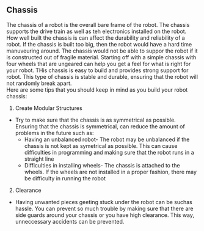 ## Chassis
The chassis of a robot is the overall bare frame of the robot. The chassis supports the drive train as well as teh electronics installed on the robot. How well built the chassis is can affect the durability and reliability of a robot. If the chassis is built too big, then the robot would have a hard time manuveuring around. The chassis would not be able to suppor the robot if it is constructed out of fragile material. Starting off with a simple chassis with four wheels that are ungeared can help you get a feel for what is right for your robot. THis chassis is easy to build and provides strong support for robot. This type of chassis is stable and durable, ensuring that the robot will not randomly break apart.  
Here are some tips that you should keep in mind as you build your robot chassis:
1. Create Modular Structures
  * Try to make sure that the chassis is as symmetrical as possible. Ensuring that the chassis is symmetrical, can reduce the amount of problems in the future such as:  
    * Having an unbalanced robot- The robot may be unbalanced if the chassis is not kept as symetrical as possible. This can cause difficulties in programming and making sure that the robot runs in a straight line
    * Difficulties in installing wheels- The chassis is attached to the wheels. If the wheels are not installed in a proper fashion, there may be difficulty in running the robot
2. Clearance
  * Having unwanted pieces geeting stuck under the robot can be suchas hassle. You can prevent so much trouble by making sure that there are side guards around your chassis or you have high clearance. This way, unneccessary accidents can be prevented.
